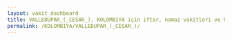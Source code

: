 ```yaml
---
layout: vakit_dashboard
title: VALLEDUPAR_(_CESAR_), KOLOMBIYA için iftar, namaz vakitleri ve hava durumu - ilçe/eyalet seç
permalink: /KOLOMBIYA/VALLEDUPAR_(_CESAR_)/
---
```


<script type="text/javascript">
  var GLOBAL_COUNTRY = 'KOLOMBIYA';
  var GLOBAL_CITY = 'VALLEDUPAR_(_CESAR_)';
  var GLOBAL_STATE = '';
  var lat = 72;
  var lon = 21;
</script>
